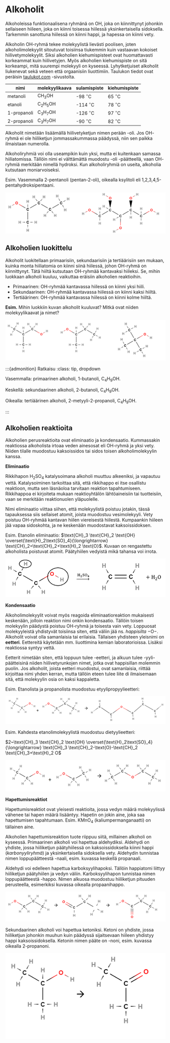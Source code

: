 # Alkoholit

Alkoholeissa funktionaalisena ryhmänä on $\text{OH}$, joka on kiinnittynyt johonkin sellaiseen hiileen, joka on kiinni toisessa hiilessä yksinkertaisella sidoksella. Tarkemmin sanottuna hiilessä on kiinni happi, ja hapessa on kiinni vety.

Alkoholin $\text{OH}$-ryhmä tekee molekyylistä lievästi poolisen, joten alkoholimolekyylit sitoutuvat toisiinsa tiukemmin kuin vastaavan kokoiset hiilivetymolekyylit. Siksi alkoholien kiehumispisteet ovat huomattavasti korkeammat kuin hiilivetyjen. Myös alkoholien kiehumispiste on sitä korkeampi, mitä suurempi molekyyli on kyseessä. Lyhytketjuiset alkoholit liukenevat sekä veteen että orgaanisiin liuottimiin. Taulukon tiedot ovat peräisin [taulukot.com](https://www.taulukot.com/kemia/orgaanisetaineet/) -sivustolta.

|nimi|molekyylikaava|sulamispiste|kiehumispiste|
|----|--------------|------------|--------------|
|metanoli|$\text{CH}_3\text{OH}$|-98 $^{\circ}$C|65 $^{\circ}$C|
|etanoli|$\text{C}_2\text{H}_5\text{OH}$|-114 $^{\circ}$C|78 $^{\circ}$C|
|1-propanoli|$\text{C}_3\text{H}_7\text{OH}$|-126 $^{\circ}$C|97 $^{\circ}$C|
|2-propanoli|$\text{C}_3\text{H}_7\text{OH}$|-90 $^{\circ}$C|82 $^{\circ}$C|

Alkoholit nimetään lisäämällä hiilivetyketjun nimen perään -oli. Jos $\text{OH}$-ryhmä ei ole hiiliketjun jommassakummassa päädyssä, niin sen paikka ilmaistaan numerolla.

Alkoholiryhmiä voi olla useampikin kuin yksi, mutta ei kuitenkaan samassa hiiliatomissa. Tällöin nimi ei välttämättä muodostu -oli -päätteellä, vaan $\text{OH}$-ryhmiä merkitään nimellä hydroksi. Kun alkoholiryhmiä on useita, alkoholia kutsutaan moniarvoiseksi. 

Esim. Vasemmalla 2-pentanoli (pentan-2-oli), oikealla ksylitoli eli 1,2,3,4,5-pentahydroksipentaani.

![Alkoholeja](/images/alkoholeja.png "Alkoholeja")

## Alkoholien luokittelu

Alkoholit luokitellaan primaarisiin, sekundaarisiin ja tertiäärisiin sen mukaan, kuinka monta hiiliatomia on kiinni siinä hiilessä, johon $\text{OH}$-ryhmä on kiinnittynyt. Tätä hiiltä kutsutaan $\text{OH}$-ryhmää kantavaksi hiileksi. Se, mihin luokkaan alkoholi kuuluu, vaikuttaa eräisiin alkoholien reaktioihin.

- Primaarinen: $\text{OH}$-ryhmää kantavassa hiilessä on kiinni yksi hiili. 
- Sekundaarinen: $\text{OH}$-ryhmää kantavassa hiilessä on kiinni kaksi hiiltä.
- Tertiäärinen: $\text{OH}$-ryhmää kantavassa hiilessä on kiinni kolme hiiltä.

**Esim.** Mihin luokkiin kuvan alkoholit kuuluvat? Mitkä ovat niiden molekyylikaavat ja nimet?

![Alkoholien luokittelu](/images/luokittelu.png "Alkoholien luokittelu")

:::{admonition} Ratkaisu
:class: tip, dropdown

Vasemmalla: primaarinen alkoholi, 1-butanoli, $\text{C}_4\text{H}_9\text{OH}$.

Keskellä: sekundaarinen alkoholi, 2-butanoli, $\text{C}_4\text{H}_9\text{OH}$.

Oikealla: tertiäärinen alkoholi, 2-metyyli-2-propanoli, $\text{C}_4\text{H}_9\text{OH}$.

:::

## Alkoholien reaktioita

Alkoholien perusreaktioita ovat eliminaatio ja kondensaatio. Kummassakin reaktiossa alkoholista irtoaa veden ainesosat eli $\text{OH}$-ryhmä ja yksi vety. Niiden tilalle muodostuu kaksoissidos tai sidos toisen alkoholimolekyylin kanssa.

**Eliminaatio**

Rikkihapon $\text{H}_2 \text{SO}_4$ katalysoimana alkoholi muuttuu alkeeniksi, ja vapautuu vettä. Katalysoiminen tarkoittaa sitä, että rikkihappo ei itse osallistu reaktioon, mutta sen läsnäoloa tarvitaan reaktion tapahtumiseen. Rikkihappoa ei kirjoiteta mukaan reaktioyhtälön lähtöaineisiin tai tuotteisiin, vaan se merkitään reaktionuolen yläpuolelle. 

Nimi eliminaatio viittaa siihen, että molekyylistä poistuu jotakin, tässä tapauksessa siis sellaiset atomit, joista muodostuu vesimolekyyli. Vety poistuu $\text{OH}$-ryhmää kantavan hiilen viereisestä hiilestä. Kumpaankin hiileen jää vapaa sidoskohta, ja ne keskenään muodostavat kaksoissidoksen.

Esim. Etanolin eliminaatio: $\text{CH}_3 \text{CH}_2 \text{OH} \overset{\text{H}_2\text{SO}_4}{\longrightarrow} \text{CH}_2=\text{CH}_2+\text{H}_2 \text{O}$. Kuvaan on rengastettu alkoholista poistuvat atomit. Päätyhiilen vedyistä mikä tahansa voi irrota.

![Eliminaatio, esim.](/images/eliminaatio.png "Eliminaatio, esim.")

**Kondensaatio**

Alkoholimolekyylit voivat myös reagoida eliminaatioreaktion mukaisesti keskenään, jolloin reaktion nimi onkin kondensaatio. Tällöin toisen molekyylin päädystä poistuu $\text{OH}$-ryhmä ja toisesta vain vety. Loppuosat molekyyleistä yhdistyvät toisiinsa siten, että väliin jää ns. *happisilta* $-\text{O}-$. Alkoholit voivat olla samanlaisia tai erilaisia. Tällaisen yhdisteen yleisnimi on **eetteri**. Eettereitä käytetään mm. liuottimina kemian laboratorioissa. Lisäksi reaktiossa syntyy vettä.

Eetterit nimetään siten, että loppuun tulee -eetteri, ja alkuun tulee -yyli-päätteisinä niiden hiilivetyrunkojen nimet, jotka ovat happisillan molemmin puolin. Jos alkoholit, joista eetteri muodostui, ovat samanlaisia, riittää kirjoittaa nimi yhden kerran, mutta tällöin eteen tulee liite di ilmaisemaan sitä, että molekyylin osia on kaksi kappaletta. 

Esim. Etanolista ja propanolista muodostuu etyylipropyylieetteri:

![Kondensaatio, esim. 1](/images/kondensaatio1.png "Kondensaatio, esim. 1")
 
Esim. Kahdesta etanolimolekyylistä muodostuu dietyylieetteri:

$2~\text{CH}_3 \text{CH}_2 \text{OH} \overset{\text{H}_2\text{SO}_4}{\longrightarrow} \text{CH}_3 \text{CH}_2-\text{O}-\text{CH}_2 \text{CH}_3+\text{H}_2 O$

![Kondensaatio, esim. 2](/images/kondensaatio2.png "Kondensaatio, esim. 2")

**Hapettumisreaktiot**

Hapettumisreaktiot ovat yleisesti reaktioita, jossa vedyn määrä molekyylissä vähenee tai hapen määrä lisääntyy. Hapetin on jokin aine, joka saa hapettumisen tapahtumaan. Esim. $\text{KMnO}_4$ (kaliumpermanganaatti) on tällainen aine. 

Alkoholien hapettumisreaktion tuote riippuu siitä, millainen alkoholi on kyseessä. Primaarinen alkoholi voi hapettua aldehydiksi. Aldehydi on yhdiste, jossa hiiliketjun päätyhiilessä on kaksoissidoksella kiinni happi (*karbonyyliryhmä*) ja yksinkertaisella sidoksella vety. Aldehydin tunnistaa nimen loppupäätteestä -naali, esim. kuvassa keskellä propanaali.

Aldehydi voi edelleen hapettua karboksyylihapoksi. Tällöin happiatomi liittyy hiiliketjun päätyhiilen ja vedyn väliin. Karboksyylihapon tunnistaa nimen loppupäätteestä -happo. Nimen alkuosa muodostuu hiiliketjun pituuden perusteella, esimerkiksi kuvassa oikealla propaanihappo.

![Primaarisen alkoholin hapettuminen, esim.](/images/alkoholin_hapettuminen_1.png "Primaarisen alkoholin hapettuminen")

Sekundaarinen alkoholi voi hapettua ketoniksi. Ketoni on yhdiste, jossa hiiliketjun johonkin muuhun kuin päädyssä sijaitsevaan hiileen yhdistyy happi kaksoissidoksella. Ketonin nimen pääte on -noni, esim. kuvassa oikealla 2-propanoni.

![Sekundaarisen alkoholin hapettuminen, esim.](/images/alkoholin_hapettuminen_2.png "Sekundaarisen alkoholin hapettuminen")